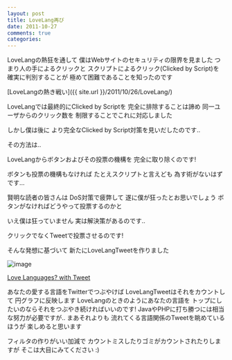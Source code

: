 ```yaml
---
layout: post
title: LoveLang再び
date: 2011-10-27
comments: true
categories:
---
```



LoveLangの熱狂を通して
僕はWebサイトのセキュリティの限界を見ました
つまり人の手によるクリックと
スクリプトによるクリック(Clicked by Script)を
確実に判別することが
極めて困難であることを知ったのです

[LoveLangの熱き戦い]({{ site.url }}/2011/10/26/LoveLang/)

LoveLangでは最終的にClicked by Scriptを
完全に排除することは諦め
同一ユーザからのクリック数を
制限することでこれに対応しました

しかし僕は後に
より完全なClicked by Script対策を見いだしたのです..

その方法は..

LoveLangからボタンおよびその投票の機構を
完全に取り除くのです!

ボタンも投票の機構もなければ
たとえスクリプトと言えども
為す術がないはずです...

賢明な読者の皆さんは
DoS対策で疲弊して
遂に僕が狂ったとお思いでしょう
ボタンがなければどうやって投票するのかと

いえ僕は狂っていません
実は解決策があるのです..

クリックでなくTweetで投票させるのです!

そんな発想に基づいて
新たにLoveLangTweetを作りました

![image](http://img.f.hatena.ne.jp/images/fotolife/k/keyesberry/20111027/20111027184146.png)


[Love Languages? with Tweet](http://lovelangtweet.heroku.com/)

あなたの愛する言語をTwitterでつぶやけば
LoveLangTweetはそれをカウントして
円グラフに反映します
LoveLangのときのようにあなたの言語を
トップにしたいのならそれをつぶやき続ければいいのです!
JavaやPHPに打ち勝つには相当な努力が必要ですが..
まあそれよりも
流れてくる言語関係のTweetを眺めているほうが
楽しめると思います

フィルタの作りがいい加減で
カウントミスしたりゴミがカウントされたりしますが
そこは大目にみてください :)
